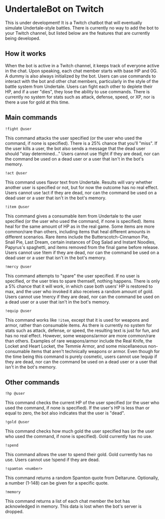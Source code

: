 # UndertaleBot on Twitch
This is under development! It is a Twitch chatbot that will eventually simulate Undertale-style battles. There is currently no way to add the bot to your Twitch channel, but listed below are the features that are currently being developed.

## How it works
When the bot is active in a Twitch channel, it keeps track of everyone active in the chat. Upon speaking, each chat member starts with base HP and 0G. A dummy is also always initialized by the bot. Users can use commands to interact with the bot and other chat members, particularly in the style of the battle system from Undertale. Users can fight each other to deplete their HP, and if a user "dies", they lose the ability to use commands. There is currently no system for stats such as attack, defense, speed, or XP, nor is there a use for gold at this time.

## Main commands
`!fight @user`

This command attacks the user specified (or the user who used the command, if none is specified). There is a 25% chance that you'll "miss". If the user kills a user, the bot also sends a message that the dead user should "stay determined..." Users cannot use !fight if they are dead, nor can the command be used on a dead user or a user that isn't in the bot's memory.

`!act @user`

This command uses flavor text from Undertale. Results will vary whether another user is specified or not, but for now the outcome has no real effect. Users cannot use !act if they are dead, nor can the command be used on a dead user or a user that isn't in the bot's memory.

`!item @user`

This command gives a consumable item from Undertale to the user specified (or the user who used the command, if none is specified). Items heal for the same amount of HP as in the real game. Some items are more common/rare than others, including items that heal different amounts in different scenarios. Rare items include the Butterscotch-Cinnamon Pie, Snail Pie, Last Dream, certain instances of Dog Salad and Instant Noodles, Papyrus's spaghetti, and items removed from the final game before release. Users cannot use !item if they are dead, nor can the command be used on a dead user or a user that isn't in the bot's memory.

`!mercy @user`

This command attempts to "spare" the user specified. If no user is specified, or the user tries to spare themself, nothing happens. There is only a 5% chance that it will work, in which case both users' HP is restored to max, and the user who invoked it also receives a random amount of gold. Users cannot use !mercy if they are dead, nor can the command be used on a dead user or a user that isn't in the bot's memory.

`!equip @user`

This command works like `!item`, except that it is used for weapons and armor, rather than consumable items. As there is currently no system for stats such as attack, defense, or speed, the resulting text is just for fun, and has no real effect. However, some weapons/armor are more common/rare than others. Examples of rare weapons/armor include the Real Knife, the Locket and Heart Locket, the Temmie Armor, and some miscellaneous non-consumable items that aren't technically weapons or armor. Even though for the time being this command is purely cosmetic, users cannot use !equip if they are dead, nor can the command be used on a dead user or a user that isn't in the bot's memory.

## Other commands
`!hp @user`

This command checks the current HP of the user specified (or the user who used the command, if none is specified). If the user's HP is less than or equal to zero, the bot also indicates that the user is "dead".

`!gold @user`

This command checks how much gold the user specified has (or the user who used the command, if none is specified). Gold currently has no use.

`!spend`

This command allows the user to spend their gold. Gold currently has no use. Users cannot use !spend if they are dead.

`!spamton <number>`

This command returns a random Spamton quote from Deltarune. Optionally, a number (1-148) can be given for a specific quote.

`!memory`

This command returns a list of each chat member the bot has acknowledged in memory. This data is lost when the bot's server is dropped.

